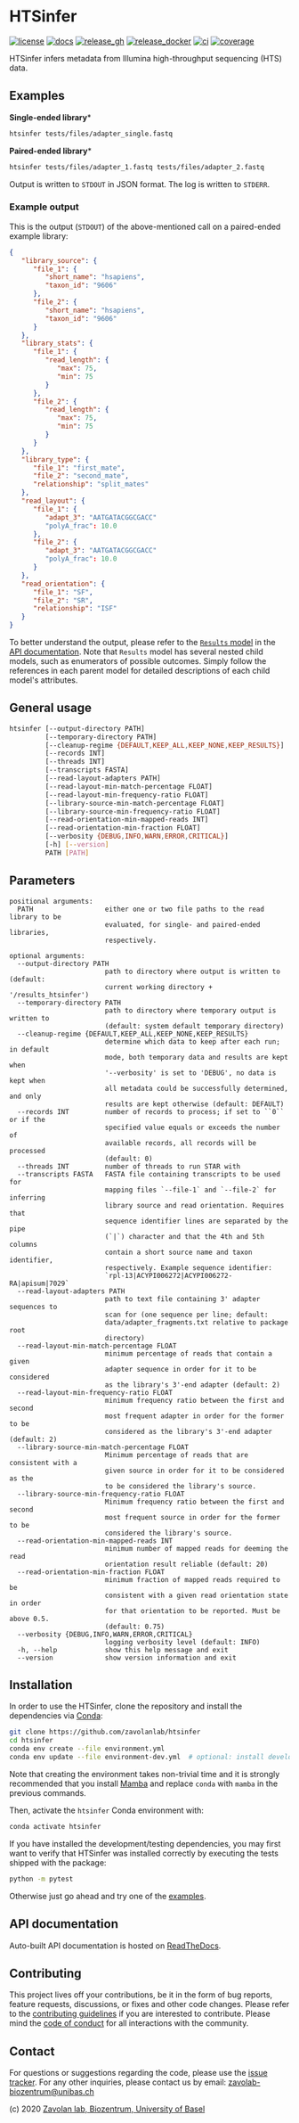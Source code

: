 # HTSinfer

[![license][badge-license]][badge-url-license]
[![docs][badge-docs]][badge-url-docs]
[![release_gh][badge-release-gh]][badge-url-release-gh]
[![release_docker][badge-release-docker]][badge-url-release-docker]
[![ci][badge-ci]][badge-url-ci]
[![coverage][badge-coverage]][badge-url-coverage]

HTSinfer infers metadata from Illumina high-throughput sequencing (HTS) data.

## Examples

**Single-ended library***

```sh
htsinfer tests/files/adapter_single.fastq
```

**Paired-ended library***

```sh
htsinfer tests/files/adapter_1.fastq tests/files/adapter_2.fastq
```

Output is written to `STDOUT` in JSON format. The log is written to `STDERR`.

### Example output

This is the output (`STDOUT`) of the above-mentioned call on a paired-ended
example library:

```json
{
   "library_source": {
      "file_1": {
         "short_name": "hsapiens",
         "taxon_id": "9606"
      },
      "file_2": {
         "short_name": "hsapiens",
         "taxon_id": "9606"
      }
   },
   "library_stats": {
      "file_1": {
         "read_length": {
            "max": 75,
            "min": 75
         }
      },
      "file_2": {
         "read_length": {
            "max": 75,
            "min": 75
         }
      }
   },
   "library_type": {
      "file_1": "first_mate",
      "file_2": "second_mate",
      "relationship": "split_mates"
   },
   "read_layout": {
      "file_1": {
         "adapt_3": "AATGATACGGCGACC"
         "polyA_frac": 10.0
      },
      "file_2": {
         "adapt_3": "AATGATACGGCGACC"
         "polyA_frac": 10.0
      }
   },
   "read_orientation": {
      "file_1": "SF",
      "file_2": "SR",
      "relationship": "ISF"
   }
}
```

To better understand the output, please refer to the [`Results`
model][docs-api-results] in the [API documentation][badge-url-docs]. Note that
`Results` model has several nested child models, such as enumerators of
possible outcomes. Simply follow the references in each parent model for
detailed descriptions of each child model's attributes.

## General usage

```sh
htsinfer [--output-directory PATH]
         [--temporary-directory PATH]
         [--cleanup-regime {DEFAULT,KEEP_ALL,KEEP_NONE,KEEP_RESULTS}]
         [--records INT]
         [--threads INT]
         [--transcripts FASTA]
         [--read-layout-adapters PATH]
         [--read-layout-min-match-percentage FLOAT]
         [--read-layout-min-frequency-ratio FLOAT]
         [--library-source-min-match-percentage FLOAT]
         [--library-source-min-frequency-ratio FLOAT]
         [--read-orientation-min-mapped-reads INT]
         [--read-orientation-min-fraction FLOAT]
         [--verbosity {DEBUG,INFO,WARN,ERROR,CRITICAL}]
         [-h] [--version]
         PATH [PATH]
```

## Parameters

```console
positional arguments:
  PATH                  either one or two file paths to the read library to be
                        evaluated, for single- and paired-ended libraries,
                        respectively.

optional arguments:
  --output-directory PATH
                        path to directory where output is written to (default:
                        current working directory + '/results_htsinfer')
  --temporary-directory PATH
                        path to directory where temporary output is written to
                        (default: system default temporary directory)
  --cleanup-regime {DEFAULT,KEEP_ALL,KEEP_NONE,KEEP_RESULTS}
                        determine which data to keep after each run; in default
                        mode, both temporary data and results are kept when
                        '--verbosity' is set to 'DEBUG', no data is kept when
                        all metadata could be successfully determined, and only
                        results are kept otherwise (default: DEFAULT)
  --records INT         number of records to process; if set to ``0`` or if the
                        specified value equals or exceeds the number of
                        available records, all records will be processed
                        (default: 0)
  --threads INT         number of threads to run STAR with
  --transcripts FASTA   FASTA file containing transcripts to be used for
                        mapping files `--file-1` and `--file-2` for inferring
                        library source and read orientation. Requires that
                        sequence identifier lines are separated by the pipe
                        (`|`) character and that the 4th and 5th columns
                        contain a short source name and taxon identifier,
                        respectively. Example sequence identifier:
                        `rpl-13|ACYPI006272|ACYPI006272-RA|apisum|7029`
  --read-layout-adapters PATH
                        path to text file containing 3' adapter sequences to
                        scan for (one sequence per line; default:
                        data/adapter_fragments.txt relative to package root
                        directory)
  --read-layout-min-match-percentage FLOAT
                        minimum percentage of reads that contain a given
                        adapter sequence in order for it to be considered
                        as the library's 3'-end adapter (default: 2)
  --read-layout-min-frequency-ratio FLOAT
                        minimum frequency ratio between the first and second
                        most frequent adapter in order for the former to be
                        considered as the library's 3'-end adapter (default: 2)
  --library-source-min-match-percentage FLOAT
                        Minimum percentage of reads that are consistent with a
                        given source in order for it to be considered as the
                        to be considered the library's source.
  --library-source-min-frequency-ratio FLOAT
                        Minimum frequency ratio between the first and second
                        most frequent source in order for the former to be
                        considered the library's source.
  --read-orientation-min-mapped-reads INT
                        minimum number of mapped reads for deeming the read
                        orientation result reliable (default: 20)
  --read-orientation-min-fraction FLOAT
                        minimum fraction of mapped reads required to be
                        consistent with a given read orientation state in order
                        for that orientation to be reported. Must be above 0.5.
                        (default: 0.75)
  --verbosity {DEBUG,INFO,WARN,ERROR,CRITICAL}
                        logging verbosity level (default: INFO)
  -h, --help            show this help message and exit
  --version             show version information and exit
```

## Installation

In order to use the HTSinfer, clone the repository and install the
dependencies via [Conda][conda]:

```sh
git clone https://github.com/zavolanlab/htsinfer
cd htsinfer
conda env create --file environment.yml
conda env update --file environment-dev.yml  # optional: install development/testing dependencies
```

Note that creating the environment takes non-trivial time and it is strongly
recommended that you install [Mamba][mamba] and replace `conda` with `mamba`
in the previous commands.

Then, activate the `htsinfer` Conda environment with:

```sh
conda activate htsinfer
```

If you have installed the development/testing dependencies, you may first want
to verify that HTSinfer was installed correctly by executing the tests shipped
with the package:

```sh
python -m pytest
```

Otherwise just go ahead and try one of the [examples](#Examples).

## API documentation

Auto-built API documentation is hosted on [ReadTheDocs][badge-url-docs].

## Contributing

This project lives off your contributions, be it in the form of bug reports,
feature requests, discussions, or fixes and other code changes. Please refer
to the [contributing guidelines](CONTRIBUTING.md) if you are interested to
contribute. Please mind the [code of conduct](CODE_OF_CONDUCT.md) for all
interactions with the community.

## Contact

For questions or suggestions regarding the code, please use the
[issue tracker][issue-tracker]. For any other inquiries, please contact us
by email: <zavolab-biozentrum@unibas.ch>

(c) 2020 [Zavolan lab, Biozentrum, University of Basel][contact]

[badge-ci]: <https://travis-ci.com/zavolanlab/htsinfer.svg?branch=master>
[badge-coverage]: <https://codecov.io/gh/zavolanlab/htsinfer/branch/dev/graph/badge.svg?token=KYGJ9MUPHT>
[badge-docs]: <https://readthedocs.org/projects/htsinfer/badge/?version=latest>
[badge-license]: <https://img.shields.io/badge/license-Apache%202.0-blue.svg>
[badge-release-docker]: <https://img.shields.io/docker/image-size/zavolab/htsinfer?color=C39BD3&label=docker>
[badge-release-gh]: <https://img.shields.io/github/v/tag/zavolanlab/htsinfer?color=C39BD3>
[badge-url-ci]: <https://travis-ci.com/zavolanlab/htsinfer>
[badge-url-coverage]: <https://codecov.io/gh/zavolanlab/htsinfer>
[badge-url-docs]: <https://htsinfer.readthedocs.io/en/latest/?badge=latest>
[badge-url-license]: <http://www.apache.org/licenses/LICENSE-2.0>
[badge-url-release-docker]: <https://hub.docker.com/repository/docker/zavolab/htsinfer>
[badge-url-release-gh]: <https://github.com/zavolanlab/htsinfer/releases>
[conda]: <https://docs.conda.io/en/latest/miniconda.html>
[contact]: <https://zavolan.biozentrum.unibas.ch/>
[docs-api-results]: <https://htsinfer.readthedocs.io/en/latest/modules/htsinfer.html#htsinfer.models.Results>
[issue-tracker]: <https://github.com/zavolanlab/htsinfer/issues>
[mamba]: <https://mamba.readthedocs.io/en/latest/installation.html>
